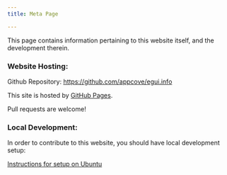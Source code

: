 ```yaml
---
title: Meta Page

---
```


This page contains information pertaining to this website itself, and the development therein.

### Website Hosting:

Github Repository: <https://github.com/appcove/egui.info>

This site is hosted by [GitHub Pages](https://pages.github.com).

Pull requests are welcome!


### Local Development:

In order to contribute to this website, you should have local development setup:

[Instructions for setup on Ubuntu](./local-development-with-ubuntu)



